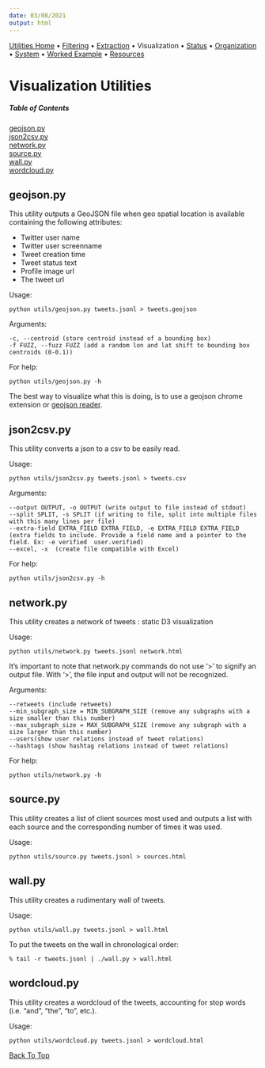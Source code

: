 ```yaml
---
date: 03/08/2021
output: html
---
```

[Utilities Home](utilities.md) • [Filtering](filtering.md) • [Extraction](extraction.md) • Visualization • [Status](status.md) • [Organization](organization.md) • [System](system.md) • [Worked Example](workedex.md) • [Resources](resources.md)


# Visualization Utilities

##### Table of Contents  
[geojson.py](#geojson.py)  
[json2csv.py](#json2csv.py)  
[network.py](#network.py)  
[source.py](#source.py)  
[wall.py](#wall.py)  
[wordcloud.py](#wordcloud.py) 

<a name="geojson.py"/>

## geojson.py
This utility outputs a GeoJSON file when geo spatial location is available containing the following attributes:
- Twitter user name
- Twitter user screenname
- Tweet creation time
- Tweet status text
- Profile image url
- The tweet url

Usage: 

    python utils/geojson.py tweets.jsonl > tweets.geojson
    
Arguments:  

    -c, --centroid (store centroid instead of a bounding box)
    -f FUZZ, --fuzz FUZZ (add a random lon and lat shift to bounding box centroids (0-0.1))
    
For help:  

    python utils/geojson.py -h

The best way to visualize what this is doing, is to use a geojson chrome extension or [geojson reader](https://chrome.google.com/webstore/detail/geojson-map-viewer-with-d/hcfcnnifdgkogkjjlkpdcfalegleggdg?hl=en-US). 

<a name="json2csv.py"/>

## json2csv.py
This utility converts a json to a csv to be easily read.

Usage: 

    python utils/json2csv.py tweets.jsonl > tweets.csv
    
Arguments:   

    --output OUTPUT, -o OUTPUT (write output to file instead of stdout)
    --split SPLIT, -s SPLIT (if writing to file, split into multiple files with this many lines per file)
    --extra-field EXTRA_FIELD EXTRA_FIELD, -e EXTRA_FIELD EXTRA_FIELD (extra fields to include. Provide a field name and a pointer to the field. Ex: -e verified  user.verified)
    --excel, -x  (create file compatible with Excel)

For help: 

    python utils/json2csv.py -h

<a name="network.py"/>

## network.py
This utility creates a network of tweets : static D3 visualization

Usage: 

    python utils/network.py tweets.jsonl network.html
    
It’s important to note that network.py commands do not use ‘>’ to signify an output file. With ‘>’, the file input and output will not be recognized.

Arguments: 

    --retweets (include retweets)
    --min_subgraph_size = MIN_SUBGRAPH_SIZE (remove any subgraphs with a size smaller than this number)
    --max_subgraph_size = MAX_SUBGRAPH_SIZE (remove any subgraph with a size larger than this number)
    --users(show user relations instead of tweet relations)
    --hashtags (show hashtag relations instead of tweet relations)

For help: 

    python utils/network.py -h
    
<a name="source.py"/>
    
## source.py
This utility creates a list of client sources most used and outputs a list with each source and the corresponding number of times it was used. 

Usage: 

    python utils/source.py tweets.jsonl > sources.html

<a name="wall.py"/>

## wall.py
This utility creates a rudimentary wall of tweets.

Usage: 

    python utils/wall.py tweets.jsonl > wall.html
		
To put the tweets on the wall in chronological order: 

    % tail -r tweets.jsonl | ./wall.py > wall.html 

<a name="wordcloud.py"/>

## wordcloud.py
This utility creates a wordcloud of the tweets, accounting for stop words (i.e. “and”, “the”, “to”, etc.). 

Usage: 

    python utils/wordcloud.py tweets.jsonl > wordcloud.html


[Back To Top](#visualization-utilities)
